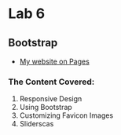 # Lab 6
## Bootstrap

- [My website on Pages](https://jefftam79.github.io/lab6/)

### The Content Covered:
1. Responsive Design
2. Using Bootstrap
3. Customizing Favicon Images
4. Sliderscas